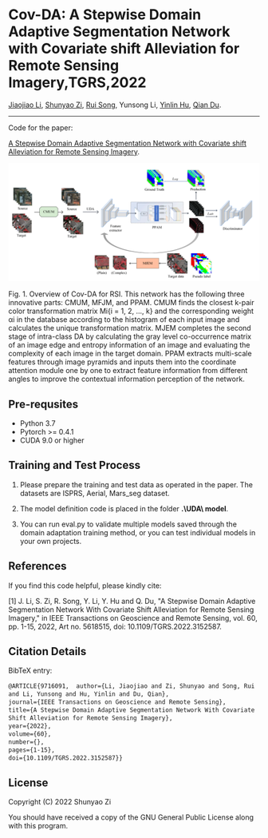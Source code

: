 # Cov-DA: A Stepwise Domain Adaptive Segmentation Network with Covariate shift Alleviation for Remote Sensing Imagery,TGRS,2022

[Jiaojiao Li](https://scholar.google.com/citations?user=Ccu3-acAAAAJ&amp;hl=zh-CN&amp;oi=sra ), [Shunyao Zi](https://github.com/KL-Ding/ ), [Rui Song](https://scholar.google.com/citations?user=_SKooBYAAAAJ&amp;hl=zh-CN), Yunsong Li, [Yinlin Hu](https://scholar.google.com/citations?hl=zh-CN&user=dhmdaoQAAAAJ), [Qian Du](https://scholar.google.com/citations?user=0OdKQoQAAAAJ&amp;hl=zh-CN).

------

Code for the paper: 

[A Stepwise Domain Adaptive Segmentation Network with Covariate shift Alleviation for Remote Sensing Imagery](https://ieeexplore.ieee.org/document/9716091).

![](https://github.com/KL-Ding/TGRS-Cov_DA/blob/main/Image/Cov-DA.png)

Fig. 1. Overview of Cov-DA for RSI. This network has the following three innovative parts: CMUM, MFJM, and PPAM. CMUM finds the closest k-pair color transformation matrix Mi{i = 1, 2, ..., k} and the corresponding weight αi in the database according to the histogram of each input image and calculates the unique transformation matrix. MJEM completes the second stage of intra-class DA by calculating the gray level co-occurrence matrix of an image edge and entropy information of an image and evaluating the complexity of each image in the target domain. PPAM extracts multi-scale features through image pyramids and inputs them into the coordinate attention module one by one to extract feature information from different angles to improve the contextual information perception of the network.



## Pre-requsites

- Python 3.7
- Pytorch >= 0.4.1
- CUDA 9.0 or higher

## Training and Test Process

1. Please prepare the training and test data as operated in the paper. The datasets are ISPRS, Aerial, Mars_seg dataset.

2. The model definition code is placed in the folder **.\UDA\ model**.

3. You can run eval.py to validate multiple models saved through the domain adaptation training method, or you can test individual models in your own projects.

## References

If you find this code helpful, please kindly cite:

[1] J. Li, S. Zi, R. Song, Y. Li, Y. Hu and Q. Du, "A Stepwise Domain Adaptive Segmentation Network With Covariate Shift Alleviation for Remote Sensing Imagery," in IEEE Transactions on Geoscience and Remote Sensing, vol. 60, pp. 1-15, 2022, Art no. 5618515, doi: 10.1109/TGRS.2022.3152587.

## Citation Details

BibTeX entry:

```
@ARTICLE{9716091,  author={Li, Jiaojiao and Zi, Shunyao and Song, Rui and Li, Yunsong and Hu, Yinlin and Du, Qian},  
journal={IEEE Transactions on Geoscience and Remote Sensing},   
title={A Stepwise Domain Adaptive Segmentation Network With Covariate Shift Alleviation for Remote Sensing Imagery},   
year={2022},  
volume={60},  
number={},  
pages={1-15},  
doi={10.1109/TGRS.2022.3152587}}
```

## License

Copyright (C) 2022 Shunyao Zi

You should have received a copy of the GNU General Public License along with this program.

